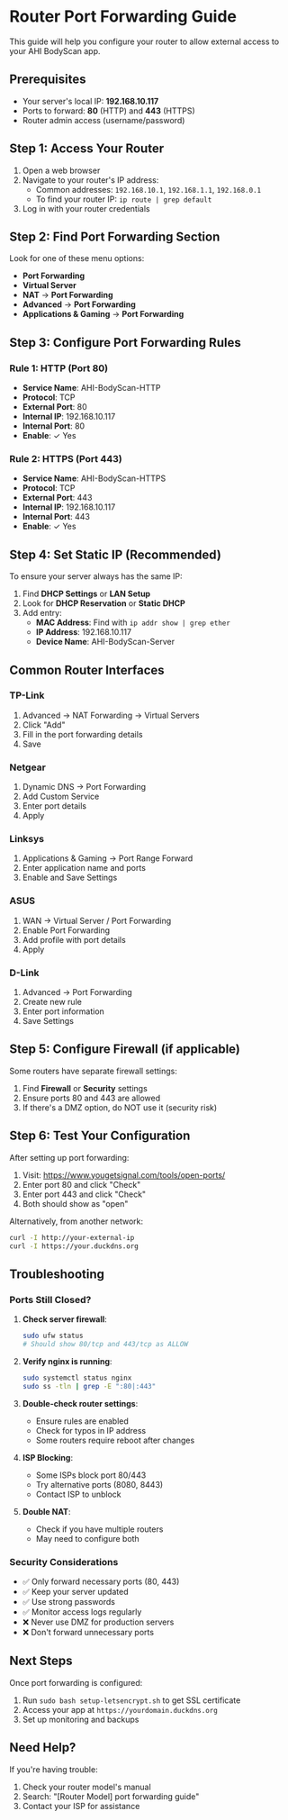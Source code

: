 # Router Port Forwarding Guide

This guide will help you configure your router to allow external access to your AHI BodyScan app.

## Prerequisites

- Your server's local IP: **192.168.10.117**
- Ports to forward: **80** (HTTP) and **443** (HTTPS)
- Router admin access (username/password)

## Step 1: Access Your Router

1. Open a web browser
2. Navigate to your router's IP address:
   - Common addresses: `192.168.10.1`, `192.168.1.1`, `192.168.0.1`
   - To find your router IP: `ip route | grep default`
3. Log in with your router credentials

## Step 2: Find Port Forwarding Section

Look for one of these menu options:
- **Port Forwarding**
- **Virtual Server**
- **NAT** → **Port Forwarding**
- **Advanced** → **Port Forwarding**
- **Applications & Gaming** → **Port Forwarding**

## Step 3: Configure Port Forwarding Rules

### Rule 1: HTTP (Port 80)
- **Service Name**: AHI-BodyScan-HTTP
- **Protocol**: TCP
- **External Port**: 80
- **Internal IP**: 192.168.10.117
- **Internal Port**: 80
- **Enable**: ✓ Yes

### Rule 2: HTTPS (Port 443)
- **Service Name**: AHI-BodyScan-HTTPS
- **Protocol**: TCP
- **External Port**: 443
- **Internal IP**: 192.168.10.117
- **Internal Port**: 443
- **Enable**: ✓ Yes

## Step 4: Set Static IP (Recommended)

To ensure your server always has the same IP:

1. Find **DHCP Settings** or **LAN Setup**
2. Look for **DHCP Reservation** or **Static DHCP**
3. Add entry:
   - **MAC Address**: Find with `ip addr show | grep ether`
   - **IP Address**: 192.168.10.117
   - **Device Name**: AHI-BodyScan-Server

## Common Router Interfaces

### TP-Link
1. Advanced → NAT Forwarding → Virtual Servers
2. Click "Add"
3. Fill in the port forwarding details
4. Save

### Netgear
1. Dynamic DNS → Port Forwarding
2. Add Custom Service
3. Enter port details
4. Apply

### Linksys
1. Applications & Gaming → Port Range Forward
2. Enter application name and ports
3. Enable and Save Settings

### ASUS
1. WAN → Virtual Server / Port Forwarding
2. Enable Port Forwarding
3. Add profile with port details
4. Apply

### D-Link
1. Advanced → Port Forwarding
2. Create new rule
3. Enter port information
4. Save Settings

## Step 5: Configure Firewall (if applicable)

Some routers have separate firewall settings:

1. Find **Firewall** or **Security** settings
2. Ensure ports 80 and 443 are allowed
3. If there's a DMZ option, do NOT use it (security risk)

## Step 6: Test Your Configuration

After setting up port forwarding:

1. Visit: https://www.yougetsignal.com/tools/open-ports/
2. Enter port 80 and click "Check"
3. Enter port 443 and click "Check"
4. Both should show as "open"

Alternatively, from another network:
```bash
curl -I http://your-external-ip
curl -I https://your.duckdns.org
```

## Troubleshooting

### Ports Still Closed?

1. **Check server firewall**:
   ```bash
   sudo ufw status
   # Should show 80/tcp and 443/tcp as ALLOW
   ```

2. **Verify nginx is running**:
   ```bash
   sudo systemctl status nginx
   sudo ss -tln | grep -E ":80|:443"
   ```

3. **Double-check router settings**:
   - Ensure rules are enabled
   - Check for typos in IP address
   - Some routers require reboot after changes

4. **ISP Blocking**:
   - Some ISPs block port 80/443
   - Try alternative ports (8080, 8443)
   - Contact ISP to unblock

5. **Double NAT**:
   - Check if you have multiple routers
   - May need to configure both

### Security Considerations

- ✅ Only forward necessary ports (80, 443)
- ✅ Keep your server updated
- ✅ Use strong passwords
- ✅ Monitor access logs regularly
- ❌ Never use DMZ for production servers
- ❌ Don't forward unnecessary ports

## Next Steps

Once port forwarding is configured:

1. Run `sudo bash setup-letsencrypt.sh` to get SSL certificate
2. Access your app at `https://yourdomain.duckdns.org`
3. Set up monitoring and backups

## Need Help?

If you're having trouble:
1. Check your router model's manual
2. Search: "[Router Model] port forwarding guide"
3. Contact your ISP for assistance